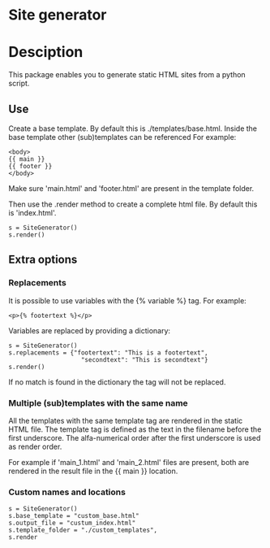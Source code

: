 # Site generator

# Desciption
This package enables you to generate static HTML sites from a python script. 

## Use
Create a base template.
By default this is ./templates/base.html. 
Inside the base template other (sub)templates can be referenced
For example:
```
<body>
{{ main }}
{{ footer }}
</body>
```
Make sure 'main.html' and 'footer.html' are present in the template folder. 

Then use the .render method to create a complete html file.
By default this is 'index.html'.
```
s = SiteGenerator()
s.render()
```

## Extra options
### Replacements
It is possible to use variables with the {% variable %} tag. 
For example:
```
<p>{% footertext %}</p>
```

Variables are replaced by providing a dictionary:

```
s = SiteGenerator()
s.replacements = {"footertext": "This is a footertext",
                    "secondtext": "This is secondtext"}
s.render()
```
If no match is found in the dictionary the tag will not be replaced.

### Multiple (sub)templates with the same name
All the templates with the same template tag are rendered in the static HTML file. The template tag is defined as the text in the filename before the first underscore.
The alfa-numerical order after the first underscore is used as render order.

For example if 'main_1.html' and 'main_2.html' files are present, both are rendered in the result file in the {{ main }} location.  

### Custom names and locations
```
s = SiteGenerator()
s.base_template = "custom_base.html"  
s.output_file = "custum_index.html"
s.template_folder = "./custom_templates",
s.render
```